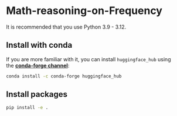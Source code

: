 # Math-reasoning-on-Frequency

It is recommended that you use Python 3.9 - 3.12.

## **Install with conda**

If you are more familiar with it, you can install `huggingface_hub` using the [**conda-forge channel**](https://anaconda.org/conda-forge/huggingface_hub):

```bash
conda install -c conda-forge huggingface_hub
```

## Install packages

```bash
pip install -e .
```